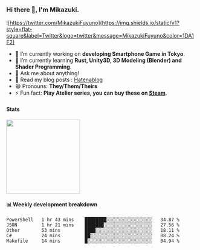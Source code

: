### Hi there 👋, I'm Mikazuki.

![https://twitter.com/MikazukiFuyuno](https://img.shields.io/static/v1?style=flat-square&label=Twitter&logo=twitter&message=MikazukiFuyuno&color=1DA1F2)

<!--
**mika-f/mika-f** is a ✨ _special_ ✨ repository because its `README.md` (this file) appears on your GitHub profile.

Here are some ideas to get you started:

- 🔭 I’m currently working on ...
- 🌱 I’m currently learning ...
- 👯 I’m looking to collaborate on ...
- 🤔 I’m looking for help with ...
- 💬 Ask me about ...
- 📫 How to reach me: ...
- 😄 Pronouns: ...
- ⚡ Fun fact: ...
-->

- 🔭 I’m currently working on **developing Smartphone Game in Tokyo**.
- 🌱 I’m currently learning **Rust, Unity3D, 3D Modeling (Blender) and Shader Programming**.
- 💬 Ask me about anything!
- 📝 Read my blog posts : [Hatenablog](https://mikazuki.hatenablog.jp/)
- 😄 Pronouns: **They/Them/Theirs**
- ⚡ Fun fact: **Play Atelier series, you can buy these on [Steam](https://store.steampowered.com/developer/KOEITECMO)**.

#### Stats

<img src="https://github-readme-stats.vercel.app/api?username=mika-f" height="195" />


#### 📊 Weekly development breakdown

<!--START_SECTION:waka-->
```text
PowerShell   1 hr 43 mins    ████████░░░░░░░░░░░░░░░░░   34.87 % 
JSON         1 hr 21 mins    ███████░░░░░░░░░░░░░░░░░░   27.56 % 
Other        53 mins         ████░░░░░░░░░░░░░░░░░░░░░   18.11 % 
C#           24 mins         ██░░░░░░░░░░░░░░░░░░░░░░░   08.24 % 
Makefile     14 mins         █░░░░░░░░░░░░░░░░░░░░░░░░   04.94 %
```
<!--END_SECTION:waka-->
